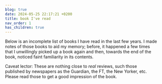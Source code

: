 ```yaml
---
blog: true
date: 2024-05-25 22:17:21 +0200
title: book I've read
nav_order: 1
has_children: true
---
```


Below is an incomplete list of books I have read in the last few years. I made notes of those books to aid my memory; before, it happened a few times that I unwillingly picked up a book again and then, towards the end of the book, noticed faint familiarity in its contents. 

Caveat lector: These are nothing close to _real_ reviews, such those published by newspapers as the Guardian, the FT, the New Yorker, etc.  Please read those to get a good impression of the book.